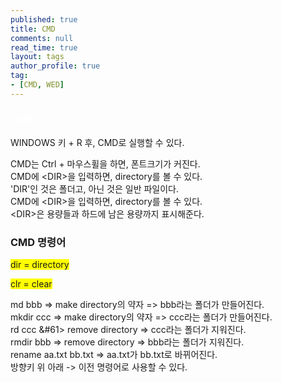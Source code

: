 ```yaml
---
published: true
title: CMD
comments: null
read_time: true
layout: tags
author_profile: true
tag: 
- [CMD, WED]
---
```

<h3 style="color:white;">CMD</h3>
 WINDOWS 키 + R 후, CMD로 실행할 수 있다.  

 CMD는 Ctrl + 마우스휠을 하면, 폰트크기가 커진다.  
 CMD에 \<DIR\>을 입력하면, directory를 볼 수 있다.  
 \'DIR\'인 것은 폴더고, 아닌 것은 일반 파일이다.  
 CMD에 \<DIR\>을 입력하면, directory를 볼 수 있다.  
 \<DIR\>은 용량들과 하드에 남은 용량까지 표시해준다.
   
<h3>CMD 명령어</h3>  

<span style='background-color: yellow'>dir \= directory  </span>  

<span style='background-color: yellow'>clr \= clear  </span>

md bbb \=\> make directory의 약자 \=\> bbb라는 폴더가 만들어진다.  
mkdir ccc \=\> make directory의 약자 => ccc라는 폴더가 만들어진다.  
rd ccc &#61> remove directory \=\> ccc라는 폴더가 지워진다.  
rmdir bbb \=\> remove directory \=\> bbb라는 폴더가 지워진다.  
rename aa.txt bb.txt \=\> aa.txt가 bb.txt로 바뀌어진다.  
방향키 위 아래 \-\> 이전 명령어로 사용할 수 있다.
